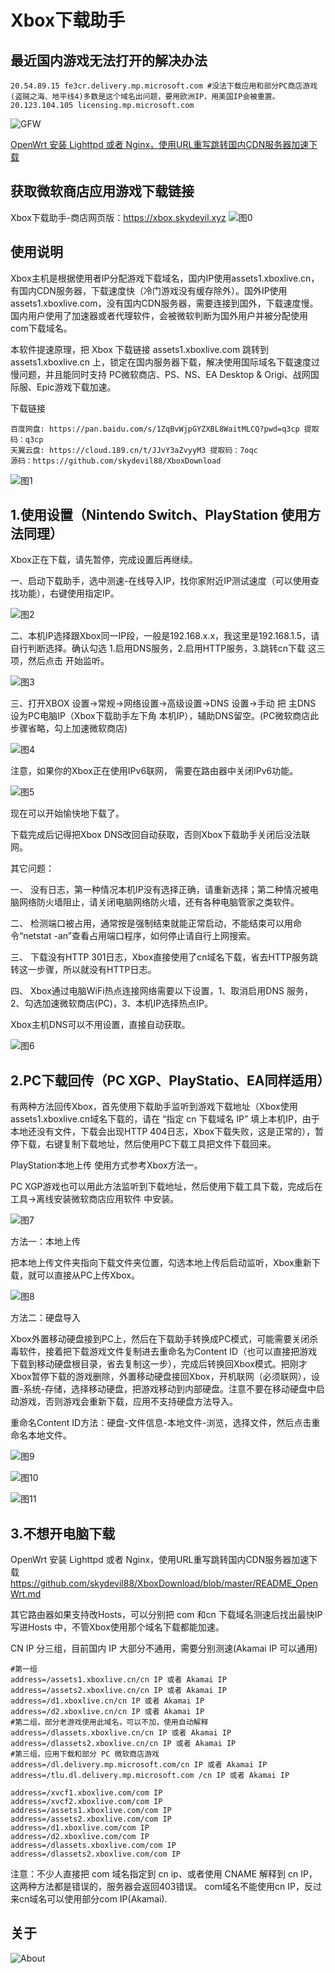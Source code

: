 # Xbox下载助手

最近国内游戏无法打开的解决办法
---
```
20.54.89.15 fe3cr.delivery.mp.microsoft.com #没法下载应用和部分PC商店游戏(盗贼之海、地平线4)多数是这个域名出问题，要用欧洲IP，用美国IP会被重置。
20.123.104.105 licensing.mp.microsoft.com
```

![GFW](doc/gfw.png)

[OpenWrt 安装 Lighttpd 或者 Nginx，使用URL重写跳转国内CDN服务器加速下载](./README_OpenWrt.md)

获取微软商店应用游戏下载链接
---
Xbox下载助手-商店网页版：https://xbox.skydevil.xyz
![图0](doc/pm00.gif)


使用说明
---
Xbox主机是根据使用者IP分配游戏下载域名，国内IP使用assets1.xboxlive.cn，有国内CDN服务器，下载速度快（冷门游戏没有缓存除外）。国外IP使用assets1.xboxlive.com，没有国内CDN服务器，需要连接到国外，下载速度慢。国内用户使用了加速器或者代理软件，会被微软判断为国外用户并被分配使用com下载域名。


本软件提速原理，把 Xbox 下载链接 assets1.xboxlive.com 跳转到 assets1.xboxlive.cn 上，锁定在国内服务器下载，解决使用国际域名下载速度过慢问题，并且能同时支持 PC微软商店、PS、NS、EA Desktop & Origi、战网国际服、Epic游戏下载加速。

下载链接
```
百度网盘: https://pan.baidu.com/s/1ZqBvWjpGYZXBL8WaitMLCQ?pwd=q3cp 提取码：q3cp
天翼云盘: https://cloud.189.cn/t/JJvY3aZvyyM3 提取码：7oqc
源码：https://github.com/skydevil88/XboxDownload
```
![图1](doc/pm01.png)

1.使用设置（Nintendo Switch、PlayStation 使用方法同理）
---
Xbox正在下载，请先暂停，完成设置后再继续。

一、启动下载助手，选中测速-在线导入IP，找你家附近IP测试速度（可以使用查找功能），右键使用指定IP。

![图2](doc/pm02.png)

二、本机IP选择跟Xbox同一IP段，一般是192.168.x.x，我这里是192.168.1.5，请自行判断选择。确认勾选 1.启用DNS服务，2.启用HTTP服务，3.跳转cn下载 这三项，然后点击 开始监听。

![图3](doc/pm03.png)


三、打开XBOX 设置->常规->网络设置->高级设置->DNS 设置->手动 把 主DNS 设为PC电脑IP（Xbox下载助手左下角 本机IP），辅助DNS留空。(PC微软商店此步骤省略，勾上加速微软商店)

![图4](doc/pm04.png)

注意，如果你的Xbox正在使用IPv6联网， 需要在路由器中关闭IPv6功能。

![图5](doc/pm05.png)

现在可以开始愉快地下载了。

下载完成后记得把Xbox DNS改回自动获取，否则Xbox下载助手关闭后没法联网。


其它问题：

一、	没有日志，第一种情况本机IP没有选择正确，请重新选择；第二种情况被电脑网络防火墙阻止，请关闭电脑网络防火墙，还有各种电脑管家之类软件。

二、	检测端口被占用，通常按是强制结束就能正常启动，不能结束可以用命令“netstat -an”查看占用端口程序，如何停止请自行上网搜索。

三、	下载没有HTTP 301日志，Xbox直接使用了cn域名下载，省去HTTP服务跳转这一步骤，所以就没有HTTP日志。

四、	Xbox通过电脑WiFi热点连接网络需要以下设置，1、取消启用DNS 服务，2、勾选加速微软商店(PC)，3、本机IP选择热点IP。

Xbox主机DNS可以不用设置，直接自动获取。

![图6](doc/pm06.png)


2.PC下载回传（PC XGP、PlayStatio、EA同样适用）
---
有两种方法回传Xbox，首先使用下载助手监听到游戏下载地址（Xbox使用assets1.xboxlive.cn域名下载的，请在 “指定 cn 下载域名 IP” 填上本机IP，由于本地还没有文件，下载会出现HTTP 404日志，Xbox下载失败，这是正常的），暂停下载，右键复制下载地址，然后使用PC下载工具把文件下载回来。

PlayStation本地上传 使用方式参考Xbox方法一。 

PC XGP游戏也可以用此方法监听到下载地址，然后使用下载工具下载，完成后在 工具->离线安装微软商店应用软件 中安装。

![图7](doc/pm07.png)

方法一：本地上传

把本地上传文件夹指向下载文件夹位置，勾选本地上传后启动监听，Xbox重新下载，就可以直接从PC上传Xbox。

![图8](doc/pm08.png)

方法二：硬盘导入

Xbox外置移动硬盘接到PC上，然后在下载助手转换成PC模式，可能需要关闭杀毒软件，接着把下载游戏文件复制进去重命名为Content ID（也可以直接把游戏下载到移动硬盘根目录，省去复制这一步），完成后转换回Xbox模式。把刚才Xbox暂停下载的游戏删除，外置移动硬盘接回Xbox，开机联网（必须联网），设置-系统-存储，选择移动硬盘，把游戏移动到内部硬盘。注意不要在移动硬盘中启动游戏，否则游戏会重新下载，应用不支持硬盘方法导入。 

重命名Content ID方法：硬盘-文件信息-本地文件-浏览，选择文件，然后点击重命名本地文件。

![图9](doc/pm09.png)

![图10](doc/pm10.png)

![图11](doc/pm11.png)


3.不想开电脑下载
---
OpenWrt 安装 Lighttpd 或者 Nginx，使用URL重写跳转国内CDN服务器加速下载
https://github.com/skydevil88/XboxDownload/blob/master/README_OpenWrt.md


其它路由器如果支持改Hosts，可以分别把 com 和cn 下载域名测速后找出最快IP写进Hosts 中，不管Xbox使用那个域名下载都能加速。

CN IP 分三组，目前国内 IP 大部分不通用，需要分别测速(Akamai IP 可以通用) 
```
#第一组 
address=/assets1.xboxlive.cn/cn IP 或者 Akamai IP 
address=/assets2.xboxlive.cn/cn IP 或者 Akamai IP 
address=/d1.xboxlive.cn/cn IP 或者 Akamai IP 
address=/d2.xboxlive.cn/cn IP 或者 Akamai IP 
#第二组，部分老游戏使用此域名，可以不加，使用自动解释 
address=/dlassets.xboxlive.cn/cn IP 或者 Akamai IP 
address=/dlassets2.xboxlive.cn/cn IP 或者 Akamai IP 
#第三组，应用下载和部分 PC 微软商店游戏 
address=/dl.delivery.mp.microsoft.com/cn IP 或者 Akamai IP 
address=/tlu.dl.delivery.mp.microsoft.com /cn IP 或者 Akamai IP
```
```
address=/xvcf1.xboxlive.com/com IP
address=/xvcf2.xboxlive.com/com IP
address=/assets1.xboxlive.com/com IP
address=/assets2.xboxlive.com/com IP
address=/d1.xboxlive.com/com IP
address=/d2.xboxlive.com/com IP
address=/dlassets.xboxlive.com/com IP
address=/dlassets2.xboxlive.com/com IP
```
注意：不少人直接把 com 域名指定到 cn ip、或者使用 CNAME 解释到 cn IP，这两种方法都是错误的，服务器会返回403错误。 com域名不能使用cn IP，反过来cn域名可以使用部分com IP(Akamai).

关于
---
![About](doc/About.png)
